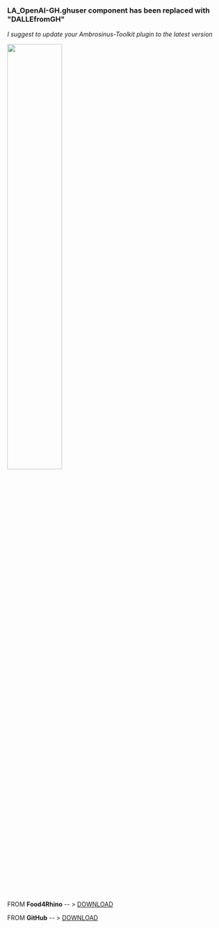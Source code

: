 ### LA_OpenAI-GH.ghuser component has been replaced with "DALLEfromGH"
_I suggest to update your Ambrosinus-Toolkit plugin to the latest version_

<img src="https://ambrosinus.altervista.org/blog/wp-content/uploads/2022/11/DALLE_update.png" width="50%" height="50%">

FROM **Food4Rhino** -- > [DOWNLOAD](https://www.food4rhino.com/en/app/ambrosinus-toolkit)

FROM **GitHub**     -- > [DOWNLOAD](https://github.com/lucianoambrosini/Ambrosinus-Toolkit/tree/main/Latest_version)
